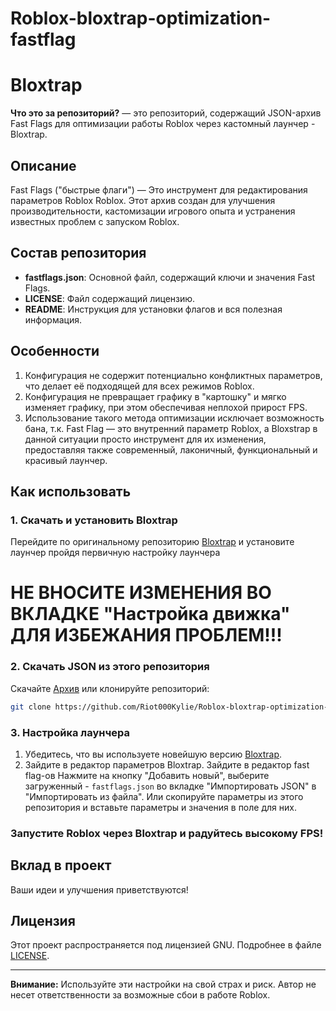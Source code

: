 # Roblox-bloxtrap-optimization-fastflag
# Bloxtrap

**Что это за репозиторий?** — это репозиторий, содержащий JSON-архив Fast Flags для оптимизации работы Roblox через кастомный лаунчер - Bloxtrap.

## Описание
Fast Flags ("быстрые флаги") — Это инструмент для редактирования параметров Roblox Roblox. Этот архив создан для улучшения производительности, кастомизации игрового опыта и устранения известных проблем с запуском Roblox.

## Состав репозитория
- **fastflags.json**: Основной файл, содержащий ключи и значения Fast Flags.
- **LICENSE**: Файл содержащий лицензию.
- **README**: Инструкция для установки флагов и вся полезная информация.
## Особенности
1. Конфигурация не содержит потенциально конфликтных параметров, что делает её подходящей для всех режимов Roblox.
2. Конфигурация не превращает графику в "картошку" и мягко изменяет графику, при этом обеспечивая неплохой прирост FPS.
3. Использование такого метода оптимизации исключает возможность бана, т.к. Fast Flag — это внутренний параметр Roblox, а Bloxstrap в данной ситуации просто инструмент для их изменения, предоставляя также современный, лаконичный, функциональный и красивый лаунчер.
## Как использовать

### 1. Скачать и установить Bloxtrap
Перейдите по оригинальному репозиторию [Bloxtrap](https://github.com/bloxstraplabs/bloxstrap/releases)
и установите лаунчер пройдя первичную настройку лаунчера
# НЕ ВНОСИТЕ ИЗМЕНЕНИЯ ВО ВКЛАДКЕ "Настройка движка" ДЛЯ ИЗБЕЖАНИЯ ПРОБЛЕМ!!!

### 2. Скачать JSON из этого репозитория
Скачайте [Архив](https://github.com/Riot000Kylie/Roblox-bloxtrap-optimization-fastflag/archive/refs/heads/main.zip)
              или 
                  клонируйте репозиторий:
```bash
git clone https://github.com/Riot000Kylie/Roblox-bloxtrap-optimization-fastflag
```

### 3. Настройка лаунчера
1. Убедитесь, что вы используете новейшую версию [Bloxtrap](https://github.com/bloxstraplabs/bloxstrap).
2. Зайдите в редактор параметров Bloxtrap.
   Зайдите в редактор fast flag-ов
     Нажмите на кнопку "Добавить новый", выберите загруженный - `fastflags.json` во вкладке "Импортировать JSON" в "Импортировать из файла".
     Или скопируйте параметры из этого репозитория и вставьте параметры и значения в поле для них.
   
### Запустите Roblox через Bloxtrap и радуйтесь высокому FPS!

## Вклад в проект
Ваши идеи и улучшения приветствуются!

## Лицензия
Этот проект распространяется под лицензией GNU. Подробнее в файле [LICENSE](LICENSE).

---

**Внимание:** Используйте эти настройки на свой страх и риск. Автор не несет ответственности за возможные сбои в работе Roblox.
